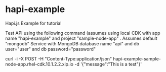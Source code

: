 # hapi-example
Hapi.js Example for tutorial

Test API using the following command (assumes using local CDK with app name "hapi-example" and project "sample-node-app" .
Assumes default "mongodb" Service with MongoDB database name "api" and db user="user" and db password="password"

curl -i -X POST -H "Content-Type:application/json" hapi-example-sample-node-app.rhel-cdk.10.1.2.2.xip.io -d '{"message":"This is a test"}'
